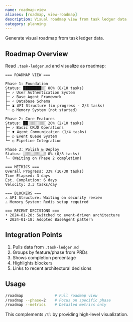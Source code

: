```yaml
---
name: roadmap-view
aliases: [roadmap, view-roadmap]
description: Visual roadmap view from task ledger data
category: planning
---
```


Generate visual roadmap from task ledger data.

## Roadmap Overview

Read `.task-ledger.md` and visualize as roadmap:

```
=== ROADMAP VIEW ===

Phase 1: Foundation
Status: ████████░░ 80% (8/10 tasks)
├─ ✓ User Authentication System
├─ ✓ Base Agent Framework  
├─ ✓ Database Schema
├─ ⧗ API Structure (in progress - 2/3 tasks)
└─ ○ Memory System (not started)

Phase 2: Core Features
Status: ██░░░░░░░░ 20% (2/10 tasks)  
├─ ✓ Basic CRUD Operations
├─ ⧗ Agent Communication (1/4 tasks)
├─ ○ Event Queue System
└─ ○ Pipeline Integration

Phase 3: Polish & Deploy
Status: ░░░░░░░░░░ 0% (0/8 tasks)
└─ (Waiting on Phase 2 completion)

=== METRICS ===
Overall Progress: 33% (10/30 tasks)
Time Elapsed: 3 days
Est. Completion: 6 days
Velocity: 3.3 tasks/day

=== BLOCKERS ===
⚠ API Structure: Waiting on security review
⚠ Memory System: Redis setup required

=== RECENT DECISIONS ===
• 2024-01-20: Switched to event-driven architecture
• 2024-01-18: Adopted BaseAgent pattern
```

## Integration Points

1. Pulls data from `.task-ledger.md`
2. Groups by feature/phase from PRDs
3. Shows completion percentage
4. Highlights blockers
5. Links to recent architectural decisions

## Usage

```bash
/roadmap              # Full roadmap view
/roadmap --phase=2    # Focus on specific phase
/roadmap --metrics    # Detailed metrics only
```

This complements `/tl` by providing high-level visualization.